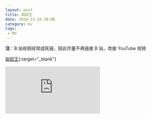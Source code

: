 ```yaml
---
layout: post
title: 匈奴王
date: 2018-12-28 20:00
category: mv
tags:
 - MV
---
```

**注**：B 站视频经常成死链，因此尽量不再链接 B 站，改接 YouTube 视频

[匈奴王](https://youtu.be/51rGgjQ4t2c){:target="_blank"}

<div class="iframe-container">
<iframe class="responsive-iframe" src="https://www.youtube.com/embed/51rGgjQ4t2c" frameborder="no" allowfullscreen="true"></iframe>
</div>
